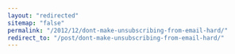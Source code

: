```yaml
---
layout: "redirected"
sitemap: "false"
permalink: "/2012/12/dont-make-unsubscribing-from-email-hard/"
redirect_to: "/post/dont-make-unsubscribing-from-email-hard/"
---
```





